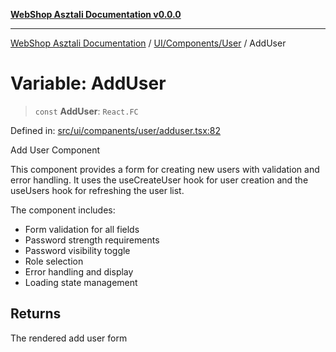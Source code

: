 [**WebShop Asztali Documentation v0.0.0**](../../../../README.md)

***

[WebShop Asztali Documentation](../../../../modules.md) / [UI/Components/User](../README-1.md) / AddUser

# Variable: AddUser

> `const` **AddUser**: `React.FC`

Defined in: [src/ui/companents/user/adduser.tsx:82](https://github.com/yourusername/webshop_asztali/blob/6cd6b8ff5f7d5531f80a92ddbde9cd7ab8ecd569/src/ui/companents/user/adduser.tsx#L82)

Add User Component

This component provides a form for creating new users with validation
and error handling. It uses the useCreateUser hook for user creation
and the useUsers hook for refreshing the user list.

The component includes:
- Form validation for all fields
- Password strength requirements
- Password visibility toggle
- Role selection
- Error handling and display
- Loading state management

## Returns

The rendered add user form
